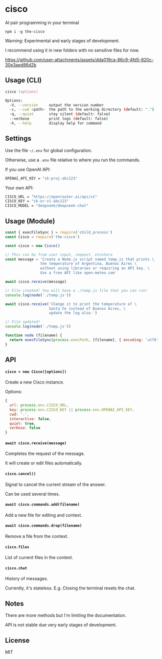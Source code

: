 # cisco

AI pair programming in your terminal

```
npm i -g the-cisco
```

Warning: Experimental and early stages of development.

I recommend using it in new folders with no sensitive files for now.

https://github.com/user-attachments/assets/dda019ca-86c9-4fd5-820c-30e3aed86d2b

## Usage (CLI)

```sh
cisco [options]

Options:
  -V, --version     output the version number
  -c, --cwd <path>  the path to the working directory (default: ".")
  -q, --quiet       stay silent (default: false)
  --verbose         print logs (default: false)
  -h, --help        display help for command
```

## Settings

Use the file `~/.env` for global configuration.

Otherwise, use a `.env` file relative to where you run the commands.

If you use OpenAI API:

```sh
OPENAI_API_KEY = "sk-proj-abc123"
```

Your own API:

```sh
CISCO_URL = "https://openrouter.ai/api/v1"
CISCO_KEY = "sk-or-v1-abc123"
CISCO_MODEL = "deepseek/deepseek-chat"
```

## Usage (Module)

```js
const { execFileSync } = require('child_process')
const Cisco = require('the-cisco')

const cisco = new Cisco()

// This can be from user input, request, etcetera
const message = 'Create a Node.js script named temp.js that prints \
                the temperature of Argentina, Buenos Aires \
                without using libraries or requiring an API key. \
                Use a free API like open-meteo.com'

await cisco.receive(message)

// File created! You will have a ./temp.js file that you can run!
console.log(node('./temp.js'))

await cisco.receive('Change it to print the temperature of \
                    Santa Fe instead of Buenos Aires, \
                    update the log also.')

// File updated!
console.log(node('./temp.js'))

function node (filename) {
  return execFileSync(process.execPath, [filename], { encoding: 'utf8' })
}
```

## API

#### `cisco = new Cisco([options])`

Create a new Cisco instance.

Options:

```js
{
  url: process.env.CISCO_URL,
  key: process.env.CISCO_KEY || process.env.OPENAI_API_KEY,
  cwd: '.',
  interactive: false,
  quiet: true,
  verbose: false
}
```

#### `await cisco.receive(message)`

Completes the request of the message.

It will create or edit files automatically.

#### `cisco.cancel()`

Signal to cancel the current stream of the answer.

Can be used several times.

#### `await cisco.commands.add(filename)`

Add a new file for editing and context.

#### `await cisco.commands.drop(filename)`

Remove a file from the context.

#### `cisco.files`

List of current files in the context.

#### `cisco.chat`

History of messages.

Currently, it's stateless. E.g. Closing the terminal resets the chat.

## Notes

There are more methods but I'm limiting the documentation.

API is not stable due very early stages of development.

## License

MIT
